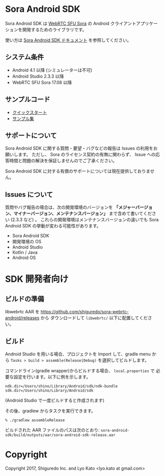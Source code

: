 # Sora Android SDK

Sora Android SDK は [WebRTC SFU Sora](https://sora.shiguredo.jp) の Android クライアントアプリケーションを開発するためのライブラリです。

使い方は [Sora Android SDK ドキュメント](https://sora.shiguredo.jp/android-sdk-doc/) を参照してください。

## システム条件

- Android 4.1 以降 (シミュレーターは不可)
- Android Studio 2.3.3 以降
- WebRTC SFU Sora 17.08 以降

## サンプルコード

- [クイックスタート](https://github.com/shiguredo/sora-android-sdk-quickstart)
- [サンプル集](https://github.com/shiguredo/sora-android-sdk-samples)

## サポートについて

Sora Android SDK に関する質問・要望・バグなどの報告は Issues の利用をお願いします。
ただし、 Sora のライセンス契約の有無に関わらず、 Issue への応答時間と問題の解決を保証しませんのでご了承ください。

Sora Android SDK に対する有償のサポートについては現在提供しておりません。

## Issues について

質問やバグ報告の場合は、次の開発環境のバージョンを **「メジャーバージョン、マイナーバージョン、メンテナンスバージョン」** まで含めて書いてください (2.3.3 など) 。
これらの開発環境はメンテナンスバージョンの違いでも Sora Android SDK の挙動が変わる可能性があります。

- Sora Android SDK
- 開発環境の OS
- Android Studio
- Kotlin / Java
- Android OS

# SDK 開発者向け

## ビルドの準備

libwebrtc AAR を https://github.com/shiguredo/sora-webrtc-android/releases から
ダウンロードして `libwebrtc/` 以下に配置してください。

## ビルド

Android Studio を用いる場合、プロジェクトを Import して、gradle menu から
`Tasks > build > assemble(Release|Debug)` を選択してビルドします。

コマンドライン(gradle wrapper)からビルドする場合、 `local.properties` で
必要な設定を行います。以下に例を示します。

```
ndk.dir=/Users/shino/Library/Android/sdk/ndk-bundle
sdk.dir=/Users/shino/Library/Android/sdk
```

(Android Studio で一度ビルドすると作成されます)

その後、gradlew からタスクを実行できます。

```
% ./gradlew assembleRelease
```

ビルドされた AAR ファイルのパスは次のとおり:
`sora-android-sdk/build/outputs/aar/sora-android-sdk-release.aar`

# Copyright

Copyright 2017, Shiguredo Inc. and Lyo Kato <lyo.kato at gmail.com>
